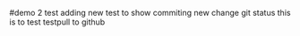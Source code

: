 #demo 2
test
adding new test to show commiting new change
git status
this is to test testpull to github